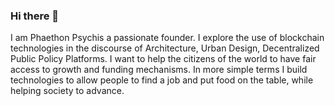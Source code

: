 ### Hi there 👋
I am Phaethon Psychis a passionate founder. I explore the use of blockchain technologies in the discourse of Architecture, Urban Design, Decentralized Public Policy Platforms. I want to help the citizens of the world to have fair access to growth and funding mechanisms. In more simple terms I build technologies to allow people to find a job and put food on the table, while helping society to advance.

<!--
**PhaethonPsychis/PhaethonPsychis** is a ✨ _special_ ✨ repository because its `README.md` (this file) appears on your GitHub profile.

Here are some ideas to get you started:

- 🔭 I’m currently working on ...
- 🌱 I’m currently learning ...
- 👯 I’m looking to collaborate on ...
- 🤔 I’m looking for help with ...
- 💬 Ask me about ...
- 📫 How to reach me: ...
- 😄 Pronouns: ...
- ⚡ Fun fact: ...
-->

